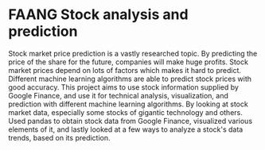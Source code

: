 # FAANG Stock analysis and prediction
Stock market price prediction is a vastly researched topic. By predicting the price of the share for the future, companies will make huge profits. Stock market prices depend on lots of factors which makes it hard to predict. Different machine learning algorithms are able to predict stock prices with good accuracy. This project aims to use stock information supplied by Google Finance, and use it for technical analysis, visualization, and prediction with different machine learning algorithms. By looking at stock market data, especially some stocks of gigantic technology and others. Used pandas to obtain stock data from Google Finance, visualized various elements of it, and lastly looked at a few ways to analyze a stock's data trends, based on its prediction.
